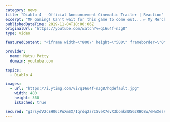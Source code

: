 ```yaml
---
category: news
title: "Diablo 4 - Official Announcement Cinematic Trailer | Reaction"
excerpt: "MP Gaming! Can't wait for this game to come out... ▻ My Merch: https://teespring.com/stores/matsu-patty Let's grow this channel together: ▻ Subscribe to my ..."
publishedDateTime: 2019-11-04T18:00:06Z
originalUrl: "https://youtube.com/watch?v=q16u4f-nJg8"
type: video

featuredContent: "<iframe width=\"800\" height=\"500\" frameborder=\"0\" src=\"https://www.youtube.com/embed/q16u4f-nJg8\" allow=\"accelerometer; autoplay; encrypted-media; gyroscope; picture-in-picture\" allowfullscreen></iframe>"

provider:
  name: Matsu Patty
  domain: youtube.com

topics:
  - Diablo 4

images:
  - url: "https://i.ytimg.com/vi/q16u4f-nJg8/hqdefault.jpg"
    width: 480
    height: 360
    isCached: true

secured: "gIrsydV2cEH06cPuXmSX/Iqrdq2zrISveX7evX3bomknD5G2RBOBw/eHwXesHUfcXu2ktxONB2Brux2ihAaMg050ryZGSgG/BjdYRGX6rlfnpR+TmCrJbHeINARoeWfZlaAY/jWySWKhZDoNqsjiLyggqDkWOYWmPA11xQiRvyjV+opW3n9ZqDTAxAhMWlif2XlOliuuA4lfGJ7tYwZ0jU4U/M85r5P/nyBzyQzt5Ae9thtuHirA1RlQceBSLd77BexIipMfXYh2XO5S+Vq9DYn2wrqjmn3CduZDI+iPYIsNrpsv7HGYsvPcNvfURw4IUZBcr2kQhUrvUIdUe7DVWKX3TpD+M/iUp8yxiPRYa2LD0ZESjlvxn9UnywtU7rW+DhGKX13YfzdbMNbEMDHa++QU12HO0uazSxLVjg3o/bHyhxuR5aOlhk/eXbBxWsS/;Z8tOJ8lJcfRt/se0XrXcgw=="
---
```



